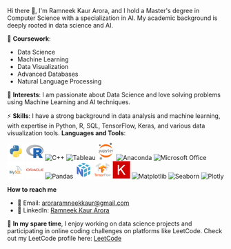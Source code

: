 Hi there 👋, I'm Ramneek Kaur Arora, and I hold a Master's degree in Computer Science with a specialization in AI. My academic background is deeply rooted in data science and AI.

📖 **Coursework**: 
- Data Science
- Machine Learning
- Data Visualization
- Advanced Databases
- Natural Language Processing

🔭 **Interests**: I am passionate about Data Science and love solving problems using Machine Learning and AI techniques.

⚡ **Skills**: I have a strong background in data analysis and machine learning, with expertise in Python, R, SQL, TensorFlow, Keras, and various data visualization tools.
**Languages and Tools**:

<p align="left">
    <img src="https://raw.githubusercontent.com/github/explore/main/topics/python/python.png" alt="Python" width="40" height="40"/>
    <img src="https://raw.githubusercontent.com/github/explore/main/topics/r/r.png" alt="R" width="40" height="40"/>
    <img src="https://raw.githubusercontent.com/github/explore/main/topics/c-plus-plus/c-plus-plus.png" alt="C++" width="40" height="40"/>
    <img src="https://raw.githubusercontent.com/github/explore/main/topics/tableau/tableau.png" alt="Tableau" width="40" height="40"/>
    <img src="https://raw.githubusercontent.com/github/explore/main/topics/jupyter-notebook/jupyter-notebook.png" alt="Jupyter" width="40" height="40"/>
    <img src="https://raw.githubusercontent.com/github/explore/main/topics/anaconda/anaconda.png" alt="Anaconda" width="40" height="40"/>
    <img src="https://raw.githubusercontent.com/github/explore/main/topics/microsoft-office/microsoft-office.png" alt="Microsoft Office" width="40" height="40"/>
    <img src="https://raw.githubusercontent.com/github/explore/main/topics/mysql/mysql.png" alt="MySQL" width="40" height="40"/>
    <img src="https://raw.githubusercontent.com/github/explore/main/topics/oracle/oracle.png" alt="Oracle" width="40" height="40"/>
    <img src="https://raw.githubusercontent.com/github/explore/main/topics/pandas/pandas.png" alt="Pandas" width="40" height="40"/>
    <img src="https://raw.githubusercontent.com/github/explore/main/topics/numpy/numpy.png" alt="NumPy" width="40" height="40"/>
    <img src="https://raw.githubusercontent.com/github/explore/main/topics/tensorflow/tensorflow.png" alt="TensorFlow" width="40" height="40"/>
    <img src="https://raw.githubusercontent.com/github/explore/main/topics/keras/keras.png" alt="Keras" width="40" height="40"/>
    <img src="https://raw.githubusercontent.com/github/explore/main/topics/matplotlib/matplotlib.png" alt="Matplotlib" width="40" height="40"/>
    <img src="https://raw.githubusercontent.com/github/explore/main/topics/seaborn/seaborn.png" alt="Seaborn" width="40" height="40"/>
    <img src="https://raw.githubusercontent.com/github/explore/main/topics/plotly/plotly.png" alt="Plotly" width="40" height="40"/>
</p>

 **How to reach me**
- 📧 Email: aroraramneekkaur@gmail.com
- 🤝 LinkedIn: [Ramneek Kaur Arora](https://www.linkedin.com/in/ramneekarora10/)

🌱 **In my spare time**, I enjoy working on data science projects and participating in online coding challenges on platforms like LeetCode. Check out my LeetCode profile here: [LeetCode](https://leetcode.com/u/Ramneek10/)
